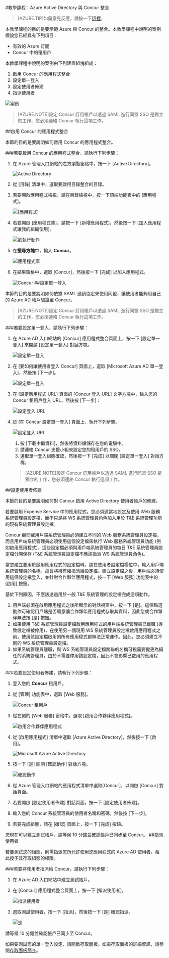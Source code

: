 <properties pageTitle="教學課程：Azure Active Directory 與 Concur 整合 | Microsoft Azure" description="了解如何使用 Concur 搭配 Azure Active Directory 來啟用單一登入、自動化佈建和更多功能！" services="active-directory" authors="MarkusVi"  documentationCenter="na" manager="stevenpo"/>
<tags ms.service="active-directory" ms.devlang="na" ms.topic="article" ms.tgt_pltfrm="na" ms.workload="identity" ms.date="08/01/2015" ms.author="markvi" />
#教學課程：Azure Active Directory 與 Concur 整合  

>[AZURE.TIP]如需意見反應，請按一下[這裡](http://go.microsoft.com/fwlink/?LinkId=522413)。

本教學課程的目的是要示範 Azure 與 Concur 的整合。本教學課程中說明的案例假設您已經具有下列項目：

-   有效的 Azure 訂閱
-   Concur 中的租用戶

本教學課程中說明的案例由下列建置組塊組成：

1.  啟用 Concur 的應用程式整合
2.  設定單一登入
3.  設定使用者佈建
4.  指派使用者

![案例](./media/active-directory-saas-concur-tutorial/IC769766.png "案例")

>[AZURE.NOTE]設定 Concur 訂用帳戶以透過 SAML 進行同盟 SSO 是獨立的工作，您必須連絡 Concur 執行這項工作。

##啟用 Concur 的應用程式整合

本節的目的是要說明如何啟用 Concur 的應用程式整合。

###若要啟用 Concur 的應用程式整合，請執行下列步驟：

1.  在 Azure 管理入口網站的左方瀏覽窗格中，按一下 [Active Directory]。

    ![Active Directory](./media/active-directory-saas-concur-tutorial/IC700993.png "Active Directory")

2.  從 [目錄] 清單中，選取要啟用目錄整合的目錄。

3.  若要開啟應用程式檢視，請在目錄檢視中，按一下頂端功能表中的 [應用程式]。

    ![[應用程式]](./media/active-directory-saas-concur-tutorial/IC700994.png "[應用程式]")

4.  若要開啟 [應用程式庫]，請按一下 [新增應用程式]，然後按一下 [加入應用程式讓我的組織使用]。

    ![欲執行動作](./media/active-directory-saas-concur-tutorial/IC700995.png "欲執行動作")

5.  在**搜尋方塊**中，輸入 **Concur**。

    ![應用程式庫](./media/active-directory-saas-concur-tutorial/IC721727.png "應用程式庫")

6.  在結果窗格中，選取 [Concur]，然後按一下 [完成] 以加入應用程式。

    ![Concur](./media/active-directory-saas-concur-tutorial/IC721728.png "Concur")
##設定單一登入

本節的目的是要說明如何依據 SAML 通訊協定來使用同盟，讓使用者能夠用自己的 Azure AD 帳戶驗證至 Concur。

>[AZURE.NOTE]設定 Concur 訂用帳戶以透過 SAML 進行同盟 SSO 是獨立的工作，您必須連絡 Concur 執行這項工作。

###若要設定單一登入，請執行下列步驟：

1.  在 Azure AD 入口網站的 [Concur] 應用程式整合頁面上，按一下 [設定單一登入] 來開啟 [設定單一登入] 對話方塊。

    ![設定單一登入](./media/active-directory-saas-concur-tutorial/IC769767.png "設定單一登入")

2.  在 [要如何讓使用者登入 Concur] 頁面上，選取 [Microsoft Azure AD 單一登入]，然後按 [下一步]。

    ![設定單一登入](./media/active-directory-saas-concur-tutorial/IC769768.png "設定單一登入")

3.  在 [設定應用程式 URL] 頁面的 [Concur 登入 URL] 文字方塊中，輸入您的 Concur 租用戶登入 URL，然後按 [下一步]：

    ![設定登入 URL](./media/active-directory-saas-concur-tutorial/IC769769.png "設定登入 URL")

4.  於 [在 Concur 設定單一登入] 頁面上，執行下列步驟。

    ![設定登入 URL](./media/active-directory-saas-concur-tutorial/IC769770.png "設定登入 URL")

    1.  按 [下載中繼資料]，然後將資料檔儲存在您的電腦中。
    2.  請連絡 Concur 支援小組來設定您的租用戶的 SSO。
    3.  選取單一登入組態確認，然後按一下 [完成] 以關閉 [設定單一登入] 對話方塊。  

	>[AZURE.NOTE]設定 Concur 訂用帳戶以透過 SAML 進行同盟 SSO 是獨立的工作，您必須連絡 Concur 執行這項工作。

##設定使用者佈建

本節的目的是要說明如何對 Concur 啟用 Active Directory 使用者帳戶的佈建。

若要啟用 Expense Service 中的應用程式，您必須適當地設定及使用 Web 服務系統管理員設定檔，而不只是將 WS 系統管理員角色加入用於 T&E 系統管理功能的現有系統管理員設定檔。

Concur 顧問或用戶端系統管理員必須建立不同的 Web 服務系統管理員設定檔，而且用戶端系統管理員必須使用這個設定檔來執行 Web 服務系統管理員功能 (例如啟用應用程式)。這些設定檔必須與用戶端系統管理員的每日 T&E 系統管理員設定檔分開保存 (T&E 系統管理員設定檔不應該指派 WS 系統管理員角色)。

當您建立要用於啟用應用程式的設定檔時，請在使用者設定檔欄位中，輸入用戶端系統管理員的名稱。這會將擁有權指派給設定檔。建立設定檔之後，用戶端必須使用這個設定檔登入，並針對合作夥伴應用程式，按一下 [Web 服務] 功能表中的 [啟用] 按鈕。

基於下列原因，不應該透過用於一般 T&E 系統管理的設定檔完成這項動作。

1.  用戶端必須在啟用應用程式之後所顯示的對話視窗中，按一下 [是]。這個點選動作可確認用戶端是否願意讓合作夥伴應用程式存取其資料，因此您或合作夥伴無法按 [是] 按鈕。
2.  如果使用 T&E 系統管理員設定檔啟用應用程式的用戶端系統管理員已離職 (導致設定檔被停用)，在使用另一個現用 WS 系統管理員設定檔啟用應用程式之前，使用該設定檔啟用的所有應用程式都無法正常運作。因此，您必須建立不同的 WS 系統管理員設定檔。
3.  如果系統管理員離職，與 WS 系統管理員設定檔關聯的名稱可視需要變更為續任的系統管理員，由於不需要停用該設定檔，因此不會影響已啟用的應用程式。

###若要設定使用者佈建，請執行下列步驟：

1.  登入您的 **Concur** 租用戶。

2.  從 [管理] 功能表中，選取 [Web 服務]。

    ![Concur 租用戶](./media/active-directory-saas-concur-tutorial/IC721729.png "Concur 租用戶")

3.  從左側的 [Web 服務] 窗格中，選取 [啟用合作夥伴應用程式]。

    ![啟用合作夥伴應用程式](./media/active-directory-saas-concur-tutorial/IC721730.png "啟用合作夥伴應用程式")

4.  從 [啟用應用程式] 清單中選取 [Azure Active Directory]，然後按一下 [啟用]。

    ![Microsoft Azure Active Directory](./media/active-directory-saas-concur-tutorial/IC721731.png "Microsoft Azure Active Directory")

5.  按一下 [是] 關閉 [確認動作] 對話方塊。

    ![確認動作](./media/active-directory-saas-concur-tutorial/IC721732.png "確認動作")

6.  從 Azure 管理入口網站的應用程式清單中選取[Concur]，以開啟 [Concur] 對話頁面。

7.  若要開啟 [設定使用者佈建] 對話頁面，按一下 [設定使用者佈建]。

8.  輸入您的 Concur 系統管理員的使用者名稱和密碼，然後按 [下一步]。

9.  若要完成組態，請在 [確認] 頁面上，按一下 [完成] 按鈕。

您現在可以建立測試帳戶，請等候 10 分鐘並確認帳戶已同步至 Concur。
##指派使用者

若要測試您的組態，則需指派您所允許使用您應用程式的 Azure AD 使用者，藉此授予其存取組態的權限。

###若要將使用者指派給 Concur，請執行下列步驟：

1.  在 Azure AD 入口網站中建立測試帳戶。

2.  在 [Concur] 應用程式整合頁面上，按一下 [指派使用者]。

    ![指派使用者](./media/active-directory-saas-concur-tutorial/IC769771.png "指派使用者")

3.  選取測試使用者，按一下 [指派]，然後按一下 [是] 確認指派。

    ![是](./media/active-directory-saas-concur-tutorial/IC767830.png "是")

請等候 10 分鐘並確認帳戶已同步至 Concur。

如果要測試您的單一登入設定，請開啟存取面板。如需存取面板的詳細資訊，請參閱[存取面板簡介](https://msdn.microsoft.com/library/dn308586)。

<!---HONumber=August15_HO7-->